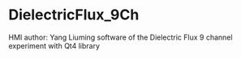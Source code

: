 # DielectricFlux_9Ch
HMI
author: Yang Liuming
software of the Dielectric Flux 9 channel experiment with Qt4 library
